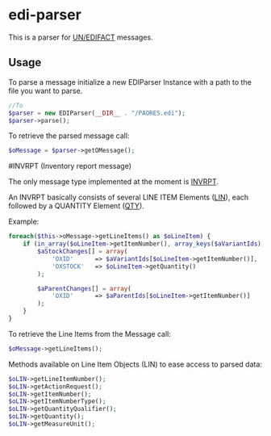 edi-parser
==========

This is a parser for [UN/EDIFACT](https://de.wikipedia.org/wiki/EDIFACT) messages.

## Usage

To parse a message initialize a new EDIParser Instance with a path to the file you want to parse.
```php
//To
$parser = new EDIParser(__DIR__ . "/PAORES.edi");
$parser->parse();
```

To retrieve the parsed message call:
```php
$oMessage = $parser->getOMessage();
```

#INVRPT (Inventory report message)

The only message type implemented at the moment is [INVRPT](http://www.unece.org/trade/untdid/d08a/trmd/invrpt_c.htm).

An INVRPT basically consists of several LINE ITEM Elements ([LIN](http://www.unece.org/trade/untdid/d08a/trsd/trsdlin.htm)), each followed by a QUANTITY Element ([QTY](http://www.unece.org/trade/untdid/d08a/trsd/trsdqty.htm)).

Example:   
```php
foreach($this->oMessage->getLineItems() as $oLineItem) {
    if (in_array($oLineItem->getItemNumber(), array_keys($aVariantIds))) {
        $aStockChanges[] = array(
            'OXID'      => $aVariantIds[$oLineItem->getItemNumber()],
            'OXSTOCK'   => $oLineItem->getQuantity()
        );

        $aParentChanges[] = array(
            'OXID'      => $aParentIds[$oLineItem->getItemNumber()]
        );
    }
}
```

To retrieve the Line Items from the Message call:
```php
$oMessage->getLineItems();
```

Methods available on Line Item Objects (LIN) to ease access to parsed data:
```php
$oLIN->getLineItemNumber();
$oLIN->getActionRequest();
$oLIN->getItemNumber();
$oLIN->getItemNumberType();
$oLIN->getQuantityQualifier();
$oLIN->getQuantity();
$oLIN->getMeasureUnit();
```